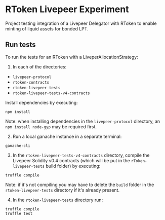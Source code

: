 # RToken Livepeer Experiment
Project testing integration of a Livepeer Delegator with RToken to enable minting of liquid assets for bonded LPT. 
 
## Run tests
To run the tests for an RToken with a LiveperAllocationStrategy:

1) In each of the directories:
- `livepeer-protocol`
- `rtoken-contracts`
- `rtoken-livepeer-tests`
- `rtoken-livepeer-tests-v4-contracts`   

Install dependencies by executing:
```
npm install
```

Note: when installing dependencies in the `livepeer-protocol` directory, an `npm install node-gyp` may be required first.  

2) Run a local ganache instance in a separate terminal:
```
ganache-cli
```

3) In the `rtoken-livepeer-tests-v4-contracts` directory, compile the Livepeer Solidity v0.4 contracts (which will be
 put in the `rToken-livepeer-tests` build folder) by executing:
```
truffle compile
```
Note: if it's not compiling you may have to delete the `build` folder in the `rtoken-livepeer-tests` directory if it's already present.

4) In the `rtoken-livepeer-tests` directory run:  
```
truffle compile
truffle test
```
